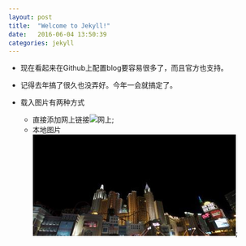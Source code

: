 ```yaml
---
layout: post
title:  "Welcome to Jekyll!"
date:   2016-06-04 13:50:39
categories: jekyll
---
```


- 现在看起来在Github上配置blog要容易很多了，而且官方也支持。
- 记得去年搞了很久也没弄好。今年一会就搞定了。

- 载入图片有两种方式
    - 直接添加网上链接![网上](http://lorempixel.com/400/200);
    - 本地图片 ![本地](/assets/test-page-image-1.jpg);
